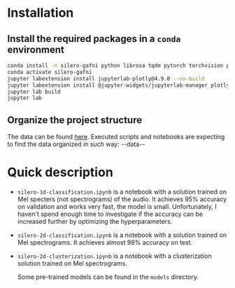 # Installation

## Install the required packages in a `conda` environment

```bash
conda install -n silero-gafni python librosa tqdm pytorch torchvision plotly pandas numpy matplotlib jupyterlab ipywidgets nodejs -c pytorch -c plotly -c conda-forge
conda activate silero-gafni
jupyter labextension install jupyterlab-plotly@4.9.0 --no-build
jupyter labextension install @jupyter-widgets/jupyterlab-manager plotlywidget@4.9.0 --no-build
jupyter lab build
jupyter lab
```

## Organize the project structure

The data can be found [here](https://www.kaggle.com/c/silero-audio-classifier/data). Executed scripts and notebooks are expecting to find the data organized in such way:
--data--

# Quick description

- `silero-1d-classification.ipynb` is a notebook with a solution trained on Mel specters (not spectrograms) of the audio. It achieves 95% accuracy on validation and works very fast, the model is small. Unfortunately, I haven't spend enough time to investigate if the accuracy can be increased further by optimizing the hyperparameters.

- `silero-2d-classification.ipynb` is a notebook with a solution trained on Mel spectrograms. It achieves almost 98% accuracy on test.

- `silero-2d-clusterization.ipynb` is a notebook with a clusterization solution trained on Mel spectrograms.

  Some pre-trained models can be found in the `models` directory.